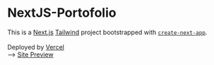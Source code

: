 # NextJS-Portofolio

This is a [Next.js](https://nextjs.org "Next.js Homepage") [Tailwind](https://tailwindcss.com/ "Tailwind Homepage") project bootstrapped with [`create-next-app`](https://nextjs.org/docs/app/api-reference/cli/create-next-app). <br />
<br />
Deployed by [Vercel](https://vercel.com/)<br />
--> [Site Preview](https://next-js-portofolio-ten.vercel.app/)

